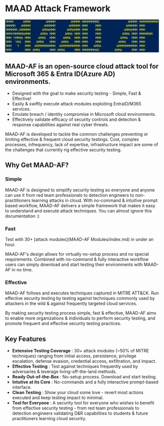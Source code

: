 # MAAD Attack Framework
![MAAD-AF Logo](img/MAAD_AF.png)
## **MAAD-AF** is an open-source cloud attack tool for Microsoft 365 & Entra ID(Azure AD) environments.

* Designed with the goal to make security testing - Simple, Fast & Effective!
* Easily & swiftly execute attack modules exploiting EntraID/M365 services.
* Emulate breach / identity compromise in Microsoft cloud environments.
* Effectively validate efficacy of security controls and detection & response capabilities against real cyber threats.

MAAD-AF is developed to tackle the common challenges preventing or limiting effective & frequent cloud security testings. Cost, complex processes, infrequency, lack of expertise, infrastructure impact are some of the challenges that currently rig effective security testing. 

## Why Get MAAD-AF? 

### Simple
MAAD-AF is designed to simplify security testing so everyone and anyone can use it from red team professionals to detection engineers to non-practitioners learning attacks in cloud. With no-command & intuitive prompt based workflow, MAAD-AF delivers a simple framework that makes it easy to understand and execute attack techniques. You can almost ignore this documentation :) 

### Fast
Test with 30+ [attack modules](MAAD-AF Modules/index.md) in under an hour.

MAAD-AF's design allows for virtually no-setup process and no special requirements. Combined with no-command & fully interactive workflow users can simply download and start testing their environments with MAAD-AF in no time.

### Effective
MAAD-AF follows and executes techniques captured in MITRE ATT&CK. Run effective security testing by testing against techniques commonly used by attackers in the wild & against frequently targeted cloud services. 

By making security testing process simple, fast & effective, MAAD-AF aims to enable more organizations & individuals to perform security testing, and promote frequent and effective security testing practices.

## Key Features
- **Extensive Testing Coverage** : 30+ attack modules (~50% of MITRE techniques) ranging from initial access, persistence, privilege escalation, defense evasion, credential access, exfiltration, and impact.
- **Effective Testing** : Test against techniques frequently used by adversaries & leverage living-off-the-land methods.
- **Ready Out-of-the-Box** : No-setup process. Download and start testing.
- **Intutive at its Core** : No-commands and a fully interactive prompt-based interface.
- **Clean Testing** : Show your cloud some love - revert most actions executed and keep testing impact to minimal.
- **Tool for Everyone** : A security tool for everyone who wishes to benefit from effective security testing - from red team professionals to detection engineers validating D&R capabilities to students & future practitioners learning cloud security. 